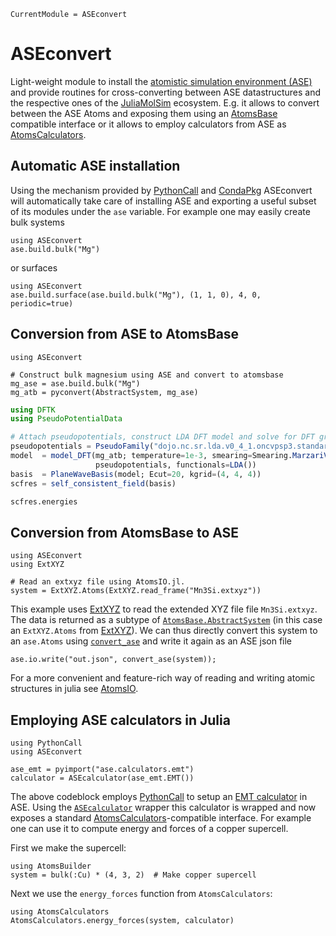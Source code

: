 ```@meta
CurrentModule = ASEconvert
```

# ASEconvert

Light-weight module to install the
[atomistic simulation environment (ASE)](https://wiki.fysik.dtu.dk/ase/index.html)
and provide routines for cross-converting between ASE datastructures
and the respective ones of the [JuliaMolSim](https://juliamolsim.org) ecosystem.
E.g. it allows to convert between the ASE Atoms and exposing them using an
[AtomsBase](https://github.com/JuliaMolSim/AtomsBase.jl) compatible interface
or it allows to employ calculators from ASE
as [AtomsCalculators](https://github.com/JuliaMolSim/AtomsCalculators.jl).

## Automatic ASE installation
Using the mechanism provided by [PythonCall](https://github.com/cjdoris/PythonCall.jl)
and [CondaPkg](https://github.com/cjdoris/CondaPkg.jl) ASEconvert will automatically
take care of installing ASE and exporting a useful subset of its modules under the
`ase` variable. For example one may easily create bulk systems

```@example
using ASEconvert
ase.build.bulk("Mg")
```

or surfaces

```@example
using ASEconvert
ase.build.surface(ase.build.bulk("Mg"), (1, 1, 0), 4, 0, periodic=true)
```

## Conversion from ASE to AtomsBase

```@example dftk
using ASEconvert

# Construct bulk magnesium using ASE and convert to atomsbase
mg_ase = ase.build.bulk("Mg")
mg_atb = pyconvert(AbstractSystem, mg_ase)
```

```julia
using DFTK
using PseudoPotentialData

# Attach pseudopotentials, construct LDA DFT model and solve for DFT ground state
pseudopotentials = PseudoFamily("dojo.nc.sr.lda.v0_4_1.oncvpsp3.standard.upf")
model  = model_DFT(mg_atb; temperature=1e-3, smearing=Smearing.MarzariVanderbilt(),
                   pseudopotentials, functionals=LDA())
basis  = PlaneWaveBasis(model; Ecut=20, kgrid=(4, 4, 4))
scfres = self_consistent_field(basis)

scfres.energies
```

## Conversion from AtomsBase to ASE
```@example extxyz
using ASEconvert
using ExtXYZ

# Read an extxyz file using AtomsIO.jl.
system = ExtXYZ.Atoms(ExtXYZ.read_frame("Mn3Si.extxyz"))
```
This example uses [ExtXYZ](https://github.com/libAtoms/ExtXYZ.jl)
to read the extended XYZ file file `Mn3Si.extxyz`. The data is returned
as a subtype of [`AtomsBase.AbstractSystem`](https://juliamolsim.github.io/AtomsBase.jl/)
(in this case an `ExtXYZ.Atoms` from [ExtXYZ](https://github.com/libAtoms/ExtXYZ.jl)).
We can thus directly convert this system to an `ase.Atoms` using [`convert_ase`](@ref)
and write it again as an ASE json file

```@example extxyz
ase.io.write("out.json", convert_ase(system));
```

For a more convenient and feature-rich way of reading and writing atomic
structures in julia see [AtomsIO](https://github.com/mfherbst/AtomIO.jl).

## Employing ASE calculators in Julia

```@example calculators
using PythonCall
using ASEconvert

ase_emt = pyimport("ase.calculators.emt")
calculator = ASEcalculator(ase_emt.EMT())
```
The above codeblock employs [PythonCall](https://github.com/cjdoris/PythonCall.jl)
to setup an [EMT calculator](https://wiki.fysik.dtu.dk/ase/ase/calculators/emt.html)
in ASE. Using the [`ASEcalculator`](@ref) wrapper this calculator is wrapped
and now exposes a standard [AtomsCalculators](https://github.com/JuliaMolSim/AtomsCalculators.jl)-compatible
interface. For example one can use it to compute energy and forces of a copper supercell.

First we make the supercell:
```@example calculators
using AtomsBuilder
system = bulk(:Cu) * (4, 3, 2)  # Make copper supercell
```

Next we use the `energy_forces` function from `AtomsCalculators`:

```@example calculators
using AtomsCalculators
AtomsCalculators.energy_forces(system, calculator)
```
